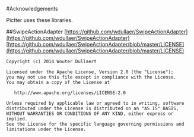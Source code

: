#Acknowledgements

Pictter uses these libraries.

##SwipeActionAdapter
[https://github.com/wdullaer/SwipeActionAdapter](https://github.com/wdullaer/SwipeActionAdapter)  
[https://github.com/wdullaer/SwipeActionAdapter/blob/master/LICENSE](https://github.com/wdullaer/SwipeActionAdapter/blob/master/LICENSE)

```
Copyright (c) 2014 Wouter Dullaert

Licensed under the Apache License, Version 2.0 (the "License");
you may not use this file except in compliance with the License.
You may obtain a copy of the License at

   http://www.apache.org/licenses/LICENSE-2.0

Unless required by applicable law or agreed to in writing, software
distributed under the License is distributed on an "AS IS" BASIS,
WITHOUT WARRANTIES OR CONDITIONS OF ANY KIND, either express or implied.
See the License for the specific language governing permissions and
limitations under the License.
```
